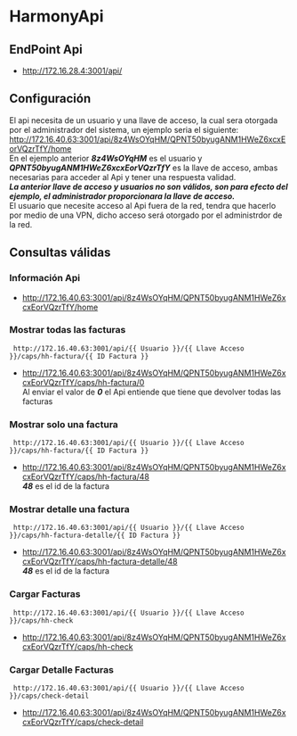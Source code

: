 # HarmonyApi


## EndPoint Api
- http://172.16.28.4:3001/api/

## Configuración
El api necesita de un usuario y una llave de acceso, la cual sera otorgada por el administrador del sistema, un ejemplo seria el siguiente:
http://172.16.40.63:3001/api/8z4WsOYqHM/QPNT50byugANM1HWeZ6xcxEorVQzrTfY/home <br>
En el ejemplo anterior ***8z4WsOYqHM*** es el usuario y ***QPNT50byugANM1HWeZ6xcxEorVQzrTfY*** es la llave de acceso, ambas necesarias para acceder al Api y tener una respuesta validad.<br>
***La anterior llave de acceso y usuarios no son válidos, son para efecto del ejemplo, el administrador proporcionara la llave de acceso.***  <br>
El usuario que necesite acceso al Api fuera de la red, tendra que hacerlo por medio de una VPN, dicho acceso será otorgado por el administrdor de la red.

## Consultas válidas

### Información Api
- http://172.16.40.63:3001/api/8z4WsOYqHM/QPNT50byugANM1HWeZ6xcxEorVQzrTfY/home

### Mostrar todas las facturas
~~~
 http://172.16.40.63:3001/api/{{ Usuario }}/{{ Llave Acceso }}/caps/hh-factura/{{ ID Factura }}
~~~
- http://172.16.40.63:3001/api/8z4WsOYqHM/QPNT50byugANM1HWeZ6xcxEorVQzrTfY/caps/hh-factura/0 <br>
Al enviar el valor de ***0*** el Api entiende que tiene que devolver todas las facturas

### Mostrar solo una factura
~~~
 http://172.16.40.63:3001/api/{{ Usuario }}/{{ Llave Acceso }}/caps/hh-factura/{{ ID Factura }}
~~~
- http://172.16.40.63:3001/api/8z4WsOYqHM/QPNT50byugANM1HWeZ6xcxEorVQzrTfY/caps/hh-factura/48 <br>
***48*** es el id de la factura


### Mostrar detalle una factura
~~~
 http://172.16.40.63:3001/api/{{ Usuario }}/{{ Llave Acceso }}/caps/hh-factura-detalle/{{ ID Factura }}
~~~
- http://172.16.40.63:3001/api/8z4WsOYqHM/QPNT50byugANM1HWeZ6xcxEorVQzrTfY/caps/hh-factura-detalle/48 <br>
***48*** es el id de la factura

### Cargar Facturas
~~~
 http://172.16.40.63:3001/api/{{ Usuario }}/{{ Llave Acceso }}/caps/hh-check
~~~
- http://172.16.40.63:3001/api/8z4WsOYqHM/QPNT50byugANM1HWeZ6xcxEorVQzrTfY/caps/hh-check <br>

### Cargar Detalle Facturas
~~~
 http://172.16.40.63:3001/api/{{ Usuario }}/{{ Llave Acceso }}/caps/check-detail
~~~
- http://172.16.40.63:3001/api/8z4WsOYqHM/QPNT50byugANM1HWeZ6xcxEorVQzrTfY/caps/check-detail <br>


